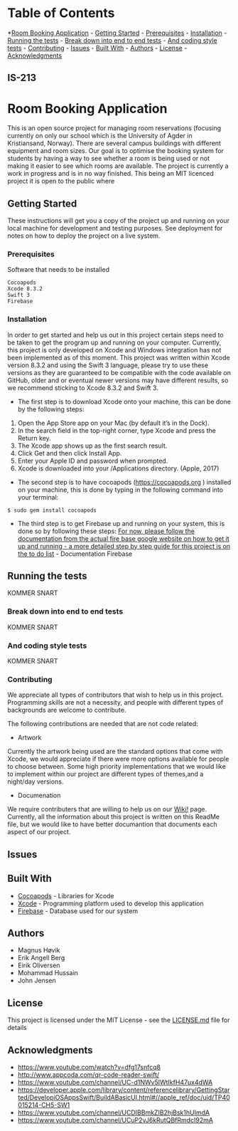 # **Table of Contents** 
*[Room Booking Application](#)
	- [Getting Started](##Getting-Started)
		- [Prerequisites](###)
		- [Installation](###)
	- [Running the tests](#Running-the-tests)
		- [Break down into end to end tests](#)
		- [And coding style tests](#)
		- [Contributing](#)
	- [Issues](#)
	- [Built With](#)
	- [Authors](#)
	- [License](#)
	- [Acknowledgments](#)

## IS-213
# Room Booking Application

This is an open source project for managing room reservations (focusing currently on only our school which is the University of Agder in Kristiansand, Norway). There are several campus buildings with different equipment and room sizes. Our goal is to optimise the booking system for students by having a way to see whether a room is being used or not making it easier to see which rooms are available. The project is currently a work in progress and is in no way finished. This being an MIT licenced project it is open to the public where 


## Getting Started

These instructions will get you a copy of the project up and running on your local machine for development and testing purposes. See deployment for notes on how to deploy the project on a live system.

### Prerequisites

Software that needs to be installed
```
Cocoapods 
Xcode 8.3.2
Swift 3
Firebase 
```

### Installation

In order to get started and help us out in this project certain steps need to be taken to get the program up and running on your computer. Currently, this project is only developed on Xcode and Windows integration has not been implemented as of this moment. 
This project was written within Xcode version 8.3.2 and using the Swift 3 language, please try to use these versions as they are guaranteed to be compatible with the code available on GitHub, older and or eventual newer versions may have different results, so we recommend sticking to Xcode 8.3.2 and Swift 3.

* The first step is to download Xcode onto your machine, this can be done by the following steps: 

1.	Open the App Store app on your Mac (by default it’s in the Dock).
2.	In the search field in the top-right corner, type Xcode and press the Return key.
3.	The Xcode app shows up as the first search result.
4.	Click Get and then click Install App.
5.	Enter your Apple ID and password when prompted.
6.	Xcode is downloaded into your /Applications directory. (Apple, 2017)

* The second step is to have cocoapods (https://cocoapods.org ) installed on your machine, this is done by typing in the following command into your terminal: 

```$ sudo gem install cocoapods```

* The third step is to get Firebase up and running on your system, this is done so by following these steps: 
[For now, please follow the documentation from the actual fire base google website on how to get it up and running - a more detailed step by step guide for this project is on the to do list]( https://firebase.google.com/docs/ios/setup) - Documentation Firebase



## Running the tests

KOMMER SNART

### Break down into end to end tests

KOMMER SNART

### And coding style tests

KOMMER SNART

### Contributing
We appreciate all types of contributors that wish to help us in this project. Programming skills are not a necessity, and people with different types of backgrounds are welcome to contribute. 

The following contributions are needed that are not code related: 
* Artwork 

Currently the artwork being used are the standard options that come with Xcode, we would appreciate if there were more options available for people to choose between. Some high priority implementations that we would like to implement within our project are different types of themes,and a night/day versions. 

* Documenation

We require contributers that are willing to help us on our [Wiki!](https://github.com/maghov/IS-213/wiki) page. Currently, all the information about this project is written on this ReadMe file, but we would like to have better documantion that documents each aspect of our project. 

## Issues 

## Built With

* [Cocoapods](https://cocoapods.org) - Libraries for Xcode
* [Xcode](https://maven.apache.org/) - Programming platform used to develop this application
* [Firebase](https://firebase.google.com) - Database used for our system

## Authors

* Magnus Høvik 
* Erik Angell Berg 
* Eirik Oliversen
* Mohammad Hussain
* John Jensen


## License

This project is licensed under the MIT License - see the [LICENSE.md](LICENSE.md) file for details

## Acknowledgments

* https://www.youtube.com/watch?v=dfg17snfcq8 
* http://www.appcoda.com/qr-code-reader-swift/ 
* https://www.youtube.com/channel/UC-d1NWv5IWtIkfH47ux4dWA
* https://developer.apple.com/library/content/referencelibrary/GettingStarted/DevelopiOSAppsSwift/BuildABasicUI.html#//apple_ref/doc/uid/TP40015214-CH5-SW1
* https://www.youtube.com/channel/UCDIBBmkZIB2hjBsk1hUImdA
* https://www.youtube.com/channel/UCuP2vJ6kRutQBfRmdcI92mA
